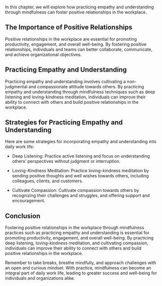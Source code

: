 
In this chapter, we will explore how practicing empathy and understanding through mindfulness can foster positive relationships in the workplace.

The Importance of Positive Relationships
----------------------------------------

Positive relationships in the workplace are essential for promoting productivity, engagement, and overall well-being. By fostering positive relationships, individuals and teams can better collaborate, communicate, and achieve organizational objectives.

Practicing Empathy and Understanding
------------------------------------

Practicing empathy and understanding involves cultivating a non-judgmental and compassionate attitude towards others. By practicing empathy and understanding through mindfulness techniques such as deep listening and loving-kindness meditation, individuals can improve their ability to connect with others and build positive relationships in the workplace.

Strategies for Practicing Empathy and Understanding
---------------------------------------------------

Here are some strategies for incorporating empathy and understanding into daily work life:

* Deep Listening: Practice active listening and focus on understanding others' perspectives without judgment or interruption.

* Loving-Kindness Meditation: Practice loving-kindness meditation by sending positive thoughts and well wishes towards others, including colleagues, clients, and customers.

* Cultivate Compassion: Cultivate compassion towards others by recognizing their challenges and struggles, and offering support and encouragement.

Conclusion
----------

Fostering positive relationships in the workplace through mindfulness practices such as practicing empathy and understanding is essential for promoting productivity, engagement, and overall well-being. By practicing deep listening, loving-kindness meditation, and cultivating compassion, individuals can improve their ability to connect with others and build positive relationships in the workplace.

Remember to take breaks, breathe mindfully, and approach challenges with an open and curious mindset. With practice, mindfulness can become an integral part of daily work life, leading to greater success and well-being for individuals and organizations alike.
